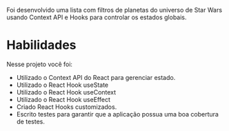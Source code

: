 Foi desenvolvido uma lista com filtros de planetas do universo de Star Wars usando Context API e Hooks para controlar os estados globais.

<h1>Habilidades</h1>
Nesse projeto você foi:

<ul>
  <li>Utilizado o Context API do React para gerenciar estado.</li>
  <li>Utilizado o React Hook useState</li>
  <li>Utilizado o React Hook useContext</li>
  <li>Utilizado o React Hook useEffect</li>
  <li>Criado React Hooks customizados.</li>
  <li>Escrito testes para garantir que a aplicação possua uma boa cobertura de testes.</li>
</ul>






